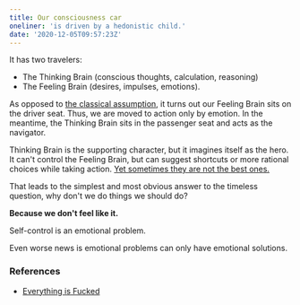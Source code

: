 ```yaml
---
title: Our consciousness car
oneliner: 'is driven by a hedonistic child.'
date: '2020-12-05T09:57:23Z'
---
```


It has two travelers:

- The Thinking Brain (conscious thoughts, calculation, reasoning)
- The Feeling Brain (desires, impulses, emotions).

As opposed to [the classical assumption](./self-control.md), it turns out our Feeling Brain sits on the driver seat. Thus, we are moved to action only by emotion. In the meantime, the Thinking Brain sits in the passenger seat and acts as the navigator.

Thinking Brain is the supporting character, but it imagines itself as the hero. It can't control the Feeling Brain, but can suggest shortcuts or more rational choices while taking action. [Yet sometimes they are not the best ones.](./self-serving-bias.md)

That leads to the simplest and most obvious answer to the timeless question, why don't we do things we should do?

**Because we don't feel like it.**

Self-control is an emotional problem.

Even worse news is emotional problems can only have emotional solutions.

### References

- [Everything is Fucked](../books/everything-is-fucked.md)
